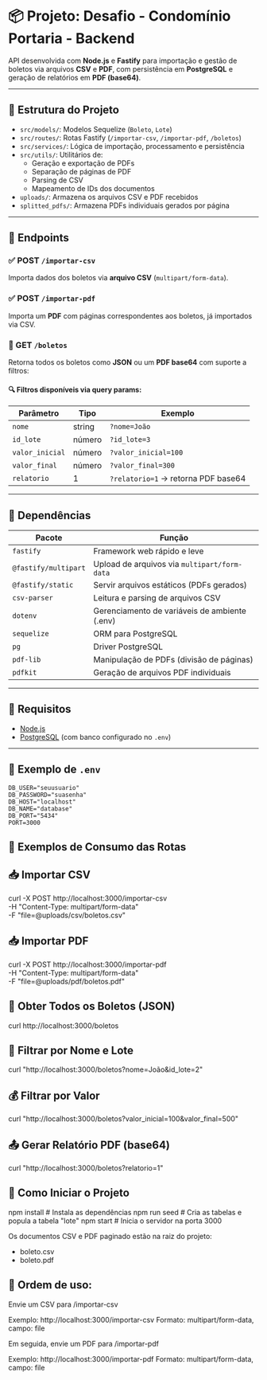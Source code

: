 # 📦 Projeto: Desafio - Condomínio Portaria - Backend

API desenvolvida com **Node.js** e **Fastify** para importação e gestão de boletos via arquivos **CSV** e **PDF**, com persistência em **PostgreSQL** e geração de relatórios em **PDF (base64)**.

---

## 📁 Estrutura do Projeto

- `src/models/`: Modelos Sequelize (`Boleto`, `Lote`)
- `src/routes/`: Rotas Fastify (`/importar-csv`, `/importar-pdf`, `/boletos`)
- `src/services/`: Lógica de importação, processamento e persistência
- `src/utils/`: Utilitários de:
  - Geração e exportação de PDFs
  - Separação de páginas de PDF
  - Parsing de CSV
  - Mapeamento de IDs dos documentos
- `uploads/`: Armazena os arquivos CSV e PDF recebidos
- `splitted_pdfs/`: Armazena PDFs individuais gerados por página

---

## 🔌 Endpoints

### ✅ POST `/importar-csv`
Importa dados dos boletos via **arquivo CSV** (`multipart/form-data`).

### ✅ POST `/importar-pdf`
Importa um **PDF** com páginas correspondentes aos boletos, já importados via CSV.

### 📄 GET `/boletos`
Retorna todos os boletos como **JSON** ou um **PDF base64** com suporte a filtros:

#### 🔍 Filtros disponíveis via query params:

| Parâmetro       | Tipo     | Exemplo                                |
|-----------------|----------|----------------------------------------|
| `nome`          | string   | `?nome=João`                           |
| `id_lote`       | número   | `?id_lote=3`                           |
| `valor_inicial` | número   | `?valor_inicial=100`                   |
| `valor_final`   | número   | `?valor_final=300`                     |
| `relatorio`     | 1        | `?relatorio=1` → retorna PDF base64    |

---

## 🧩 Dependências

| Pacote               | Função                                                    |
|----------------------|-----------------------------------------------------------|
| `fastify`            | Framework web rápido e leve                               |
| `@fastify/multipart` | Upload de arquivos via `multipart/form-data`              |
| `@fastify/static`    | Servir arquivos estáticos (PDFs gerados)                  |
| `csv-parser`         | Leitura e parsing de arquivos CSV                         |
| `dotenv`             | Gerenciamento de variáveis de ambiente (.env)             |
| `sequelize`          | ORM para PostgreSQL                                       |
| `pg`                 | Driver PostgreSQL                                         |
| `pdf-lib`            | Manipulação de PDFs (divisão de páginas)                  |
| `pdfkit`             | Geração de arquivos PDF individuais                       |

---

## 📎 Requisitos

- [Node.js](https://nodejs.org)
- [PostgreSQL](https://www.postgresql.org/) (com banco configurado no `.env`)

---

## 🧪 Exemplo de `.env`

```env
DB_USER="seuusuario"
DB_PASSWORD="suasenha"
DB_HOST="localhost"
DB_NAME="database"
DB_PORT="5434"
PORT=3000
```

## 📡 Exemplos de Consumo das Rotas

## 📥 Importar CSV
curl -X POST http://localhost:3000/importar-csv \
  -H "Content-Type: multipart/form-data" \
  -F "file=@uploads/csv/boletos.csv"

## 📥 Importar PDF
curl -X POST http://localhost:3000/importar-pdf \
  -H "Content-Type: multipart/form-data" \
  -F "file=@uploads/pdf/boletos.pdf"

## 📄 Obter Todos os Boletos (JSON)
curl http://localhost:3000/boletos

## 📄 Filtrar por Nome e Lote
curl "http://localhost:3000/boletos?nome=João&id_lote=2"

## 💰 Filtrar por Valor
curl "http://localhost:3000/boletos?valor_inicial=100&valor_final=500"

## 📤 Gerar Relatório PDF (base64)
curl "http://localhost:3000/boletos?relatorio=1"

## 🚀 Como Iniciar o Projeto
npm install          # Instala as dependências
npm run seed         # Cria as tabelas e popula a tabela "lote"
npm start            # Inicia o servidor na porta 3000

Os documentos CSV e PDF paginado estão na raiz do projeto: 
- boleto.csv
- boleto.pdf

## 🔄 Ordem de uso:
Envie um CSV para /importar-csv

Exemplo: http://localhost:3000/importar-csv
Formato: multipart/form-data, campo: file

Em seguida, envie um PDF para /importar-pdf

Exemplo: http://localhost:3000/importar-pdf
Formato: multipart/form-data, campo: file

